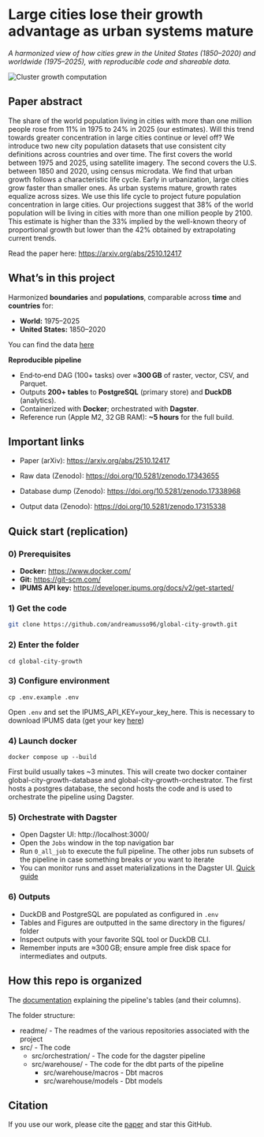 # Large cities lose their growth advantage as urban systems mature

_A harmonized view of how cities grew in the United States (1850–2020) and worldwide (1975–2025), with reproducible code and shareable data._

![Cluster growth computation](readme/world_map_cities.png)

## Paper abstract

The share of the world population living in cities with more than one million people rose from 11\% in 1975 to 24\% in 2025 (our estimates). Will this trend towards greater concentration in large cities continue or level off? We introduce two new city population datasets that use consistent city definitions across countries and over time. The first covers the world between 1975 and 2025, using satellite imagery. The second covers the U.S. between 1850 and 2020, using census microdata. We find that urban growth follows a characteristic life cycle. Early in urbanization, large cities grow faster than smaller ones. As urban systems mature, growth rates equalize across sizes. We use this life cycle to project future population concentration in large cities. Our projections suggest that 38\% of the world population will be living in cities with more than one million people by 2100. This estimate is higher than the 33\% implied by the well-known theory of proportional growth but lower than the 42\% obtained by extrapolating current trends.

Read the paper here: https://arxiv.org/abs/2510.12417

## What’s in this project

Harmonized **boundaries** and **populations**, comparable across **time** and **countries** for:
  - **World:** 1975–2025  
  - **United States:** 1850–2020  

You can find the data [here](https://doi.org/10.5281/zenodo.17315338)

**Reproducible pipeline**
  - End‑to‑end DAG (100+ tasks) over ≈**300 GB** of raster, vector, CSV, and Parquet.
  - Outputs **200+ tables** to **PostgreSQL** (primary store) and **DuckDB** (analytics).
  - Containerized with **Docker**; orchestrated with **Dagster**.
  - Reference run (Apple M2, 32 GB RAM): **~5 hours** for the full build.

## Important links

- Paper (arXiv): https://arxiv.org/abs/2510.12417

- Raw data (Zenodo): https://doi.org/10.5281/zenodo.17343655

- Database dump (Zenodo): https://doi.org/10.5281/zenodo.17338968

- Output data (Zenodo): https://doi.org/10.5281/zenodo.17315338

## Quick start (replication)

### 0) Prerequisites
- **Docker:** https://www.docker.com/  
- **Git:** https://git-scm.com/  
- **IPUMS API key:** https://developer.ipums.org/docs/v2/get-started/

### 1) Get the code
```bash
git clone https://github.com/andreamusso96/global-city-growth.git
```
### 2) Enter the folder
```
cd global-city-growth
```

### 3) Configure environment
```
cp .env.example .env
```
Open `.env` and set the IPUMS_API_KEY=your_key_here. This is necessary to download IPUMS data (get your key [here](https://developer.ipums.org/docs/v2/get-started/))


### 4) Launch docker
```
docker compose up --build
```
First build usually takes ~3 minutes. 
This will create two docker container global-city-growth-database and global-city-growth-orchestrator. 
The first hosts a postgres database, the second hosts the code and is used to orchestrate the pipeline using Dagster. 

### 5) Orchestrate with Dagster

- Open Dagster UI: http://localhost:3000/
- Open the `Jobs` window in the top navigation bar 
- Run `0_all_job` to execute the full pipeline. The other jobs run subsets of the pipeline in case something breaks or you want to iterate
- You can monitor runs and asset materializations in the Dagster UI. [Quick guide](https://docs.dagster.io/guides/operate/webserver)

### 6) Outputs

- DuckDB and PostgreSQL are populated as configured in `.env`
- Tables and Figures are outputted in the same directory in the figures/ folder
- Inspect outputs with your favorite SQL tool or DuckDB CLI.
- Remember inputs are ≈300 GB; ensure ample free disk space for intermediates and outputs.

## How this repo is organized

The [documentation](https://andreamusso96.github.io/global-city-growth-pipeline-doc/) explaining the pipeline's tables (and their columns). 

The folder structure:

- readme/ - The readmes of the various repositories associated with the project
- src/ - The code
    - src/orchestration/ - The code for the dagster pipeline
    - src/warehouse/ - The code for the dbt parts of the pipeline
        - src/warehouse/macros - Dbt macros
        - src/warehouse/models - Dbt models

## Citation
If you use our work, please cite the [paper](https://arxiv.org/abs/2510.12417) and star this GitHub. 